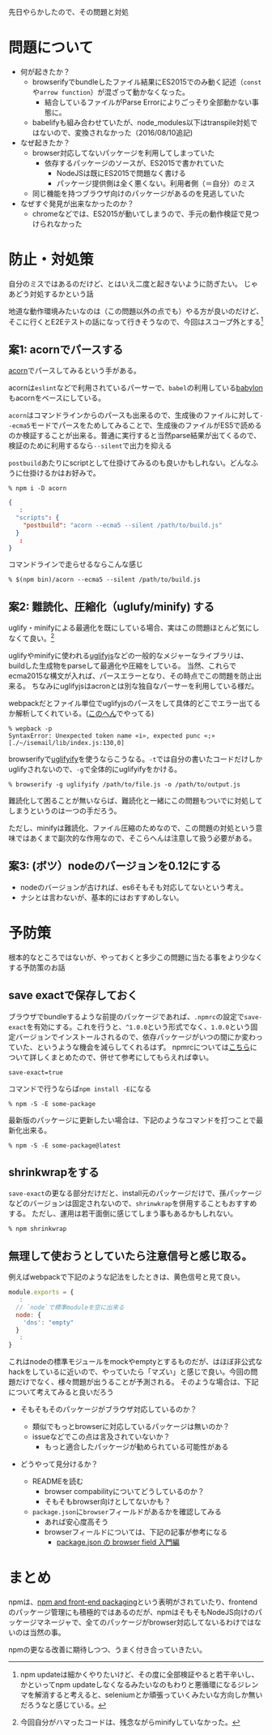 先日やらかしたので、その問題と対処


# 問題について
- 何が起きたか？
  - browserifyでbundleしたファイル結果にES2015でのみ動く記述（`const`や`arrow function`）が混ざって動かなくなった。
	  - 結合しているファイルがParse Errorによりごっそり全部動かない事態に。
  - babelifyも組み合わせていたが、node_modules以下はtranspile対処ではないので、変換されなかった（2016/08/10追記)
- なぜ起きたか？
  - browser対応してないパッケージを利用してしまっていた
    - 依存するパッケージのソースが、ES2015で書かれていた
      - NodeJSは既にES2015で問題なく書ける
      - パッケージ提供側は全く悪くない。利用者側（＝自分）のミス
  - 同じ機能を持つブラウザ向けのパッケージがあるのを見逃していた
- なぜすぐ発見が出来なかったのか？
  - chromeなどでは、ES2015が動いてしまうので、手元の動作検証で見つけられなかった

# 防止・対処策
自分のミスではあるのだけど、とはいえ二度と起きないように防ぎたい。
じゃあどう対処するかという話

地道な動作環境みたいなのは（この問題以外の点でも）やる方が良いのだけど、そこに行くとE2Eテストの話になって行きそうなので、今回はスコープ外とする[^1]

[^1]: npm updateは細かくやりたいけど、その度に全部検証やると若干辛いし、かといってnpm updateしなくなるみたいなのもわりと悪循環になるジレンマを解消すると考えると、seleniumとか頑張っていくみたいな方向しか無いだろうなと感じている。

## 案1: acornでパースする
[acorn](https://github.com/ternjs/acorn)でパースしてみるという手がある。

acornは`eslint`などで利用されているパーサーで、`babel`の利用している[babylon](https://github.com/babel/babylon)もacornをベースにしている。

`acorn`はコマンドラインからのパースも出来るので、生成後のファイルに対して`--ecma5`モードでパースをためしてみることで、生成後のファイルがES5で読めるのか検証することが出来る。普通に実行すると当然parse結果が出てくるので、検証のために利用するなら`--silent`で出力を抑える

`postbuild`あたりにscriptとして仕掛けてみるのも良いかもしれない。どんなふうに仕掛けるかはお好みで。

```
% npm i -D acorn
```
```package.json
{
   :
  "scripts": {
    "postbuild": "acorn --ecma5 --silent /path/to/build.js"
  }
   :
}
```

コマンドラインで走らせるならこんな感じ

```
% $(npm bin)/acorn --ecma5 --silent /path/to/build.js
```

## 案2: 難読化、圧縮化（uglufy/minify) する
uglify・minifyによる最適化を既にしている場合、実はこの問題ほとんど気にしなくて良い。[^2]

[^2]: 今回自分がハマったコードは、残念ながらminifyしていなかった。

uglifyやminifyに使われる[uglifyjs](https://github.com/mishoo/UglifyJS2)などの一般的なメジャーなライブラリは、buildした生成物をparseして最適化や圧縮をしている。
当然、これらでecma2015な構文が入れば、パースエラーとなり、その時点でこの問題を防止出来る。
ちなみにuglifyjsはacronとは別な独自なパーサーを利用している様だ。

webpackだとファイル単位でuglifyjsのパースをして具体的どこでエラー出てるか解析してくれている。([このへん](https://github.com/webpack/webpack/blob/bc29455e92f4b760db745775a4fca5cde0d01d23/lib/optimize/UglifyJsPlugin.js#L44)でやってる)

```
% wepback -p
SyntaxError: Unexpected token name «i», expected punc «;» [./~/isemail/lib/index.js:130,0]
```

browserifyで[uglifyify](https://github.com/hughsk/uglifyify)を使うならこうなる。`-t`では自分の書いたコードだけしかuglifyされないので、`-g`で全体的にuglifyifyをかける。

```
% browserify -g uglifyify /path/to/file.js -o /path/to/output.js
```

難読化して困ることが無いならば、難読化と一緒にこの問題もついでに対処してしまうというのは一つの手だろう。

ただし、minifyは難読化、ファイル圧縮のためなので、この問題の対処という意味ではあくまで副次的な作用なので、そこらへんは注意して扱う必要がある。

## 案3: (ボツ）nodeのバージョンを0.12にする
- nodeのバージョンが古ければ、es6そもそも対応してないという考え。
- ナシとは言わないが、基本的にはおすすめしない。


# 予防策
根本的なところではないが、やっておくと多少この問題に当たる事をより少なくする予防策のお話

## save exactで保存しておく
ブラウザでbundleするような前提のパッケージであれば、`.npmrc`の設定で`save-exact`を有効にする。これを行うと、`^1.0.0`という形式でなく、`1.0.0`という固定バージョンでインストールされるので、依存パッケージがいつの間にか変わっていた、というような機会を減らしてくれるはず。
npmrcについては[こちら](http://qiita.com/inuscript/items/86dbfd26abe6905756c0)について詳しくまとめたので、併せて参考にしてもらえれば幸い。

```.npmrc
save-exact=true
```

コマンドで行うならば`npm install -E`になる

```
% npm -S -E some-package
```

最新版のパッケージに更新したい場合は、下記のようなコマンドを打つことで最新化出来る。

```
% npm -S -E some-package@latest
```

## shrinkwrapをする
`save-exact`の更なる部分だけだと、install元のパッケージだけで、孫パッケージなどのバージョンは固定されないので、`shrinwkrap`を併用することもおすすめする。
ただし、運用は若干面倒に感じてしまう事もあるかもしれない。

```
% npm shrinkwrap
```

## 無理して使おうとしていたら注意信号と感じ取る。
例えばwebpackで下記のような記法をしたときは、黄色信号と見て良い。

```js
module.exports = {
   :
  // `node`で標準moduleを空に出来る
  node: {
    'dns': "empty"
  }
   :
}

```
これはnodeの標準モジュールをmockやemptyとするものだが、はほぼ非公式なhackをしているに近いので、やっていたら「マズい」と感じで良い。今回の問題だけでなく、様々問題が出うることが予測される。
そのような場合は、下記について考えてみると良いだろう


- そもそもそのパッケージがブラウザ対応しているのか？
  - 類似でもっとbrowserに対応しているパッケージは無いのか？
  - issueなどでこの点は言及されていないか？
	  - もっと適合したパッケージが勧められている可能性がある

- どうやって見分けるか？
	- READMEを読む
	   - browser compabilityについてどうしているのか？
	   - そもそもbrowser向けとしてないかも？
	- `package.json`に`browser`フィールドがあるかを確認してみる
		- あれば安心度高そう
		- browserフィールドについては、下記の記事が参考になる
		    - [package.json の browser field 入門編](http://qiita.com/shinout/items/4c9854b00977883e0668)


# まとめ
npmは、[npm and front-end packaging](http://blog.npmjs.org/post/101775448305/npm-and-front-end-packaging)という表明がされていたり、frontendのパッケージ管理にも積極的ではあるのだが、npmはそもそもNodeJS向けのパッケージマネージャで、全てのパッケージがbrowser対応してないるわけではないのは当然の事。

npmの更なる改善に期待しつつ、うまく付き合っていきたい。
